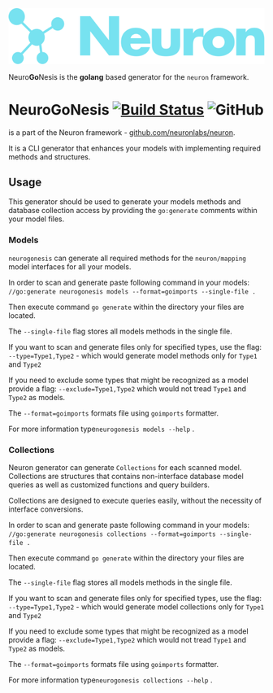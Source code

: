 ![Neuron Logo](logo_teal.svg)

Neuro**Go**Nesis is the **golang** based generator for the `neuron` framework.

# Neuro**Go**Nesis [![Build Status](https://travis-ci.com/neuronlabs/neurogonesis.svg?branch=master)](https://travis-ci.com/neuronlabs/neurogonesis) ![GitHub](https://img.shields.io/github/license/neuronlabs/neurogonesis)

 is a part of the Neuron framework - [github.com/neuronlabs/neuron](https://github.com/neuronlabs/neuron).

It is a CLI generator that enhances your models with implementing required methods and structures.

## Usage 

This generator should be used to generate your models methods and database collection access 
by providing the `go:generate` comments within your model files.

### Models

`neurogonesis` can generate all required methods for the `neuron/mapping` model interfaces for all your models.

In order to scan and generate paste following command in your models: 
`//go:generate neurogonesis models --format=goimports --single-file .`

Then execute command `go generate` within the directory your files are located.

The `--single-file` flag stores all models methods in the single file.

If you want to scan and generate files only for specified types, use the flag:
`--type=Type1,Type2` - which would generate model methods only for `Type1` and `Type2` 

If you need to exclude some types that might be recognized as a model provide a flag:
`--exclude=Type1,Type2` which would not tread `Type1` and `Type2` as models.

The `--format=goimports` formats file using `goimports` formatter.

For more information type`neurogonesis models --help` .

### Collections

Neuron generator can generate `Collections` for each scanned model. Collections are structures that contains non-interface
database model queries as well as customized functions and query builders. 

Collections are designed to execute queries easily, without the necessity of interface conversions.

In order to scan and generate paste following command in your models: 
`//go:generate neurogonesis collections --format=goimports --single-file .`

Then execute command `go generate` within the directory your files are located.

The `--single-file` flag stores all models methods in the single file.

If you want to scan and generate files only for specified types, use the flag:
`--type=Type1,Type2` - which would generate model collections only for `Type1` and `Type2`

If you need to exclude some types that might be recognized as a model provide a flag:
`--exclude=Type1,Type2` which would not tread `Type1` and `Type2` as models.

The `--format=goimports` formats file using `goimports` formatter.

For more information type`neurogonesis collections --help` .

